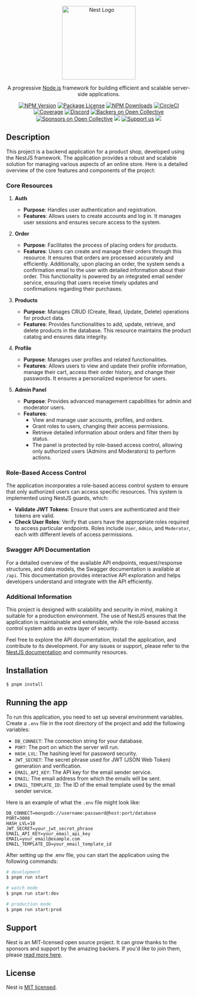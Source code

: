 <p align="center">
  <a href="http://nestjs.com/" target="blank"><img src="https://nestjs.com/img/logo-small.svg" width="200" alt="Nest Logo" /></a>
</p>

[circleci-image]: https://img.shields.io/circleci/build/github/nestjs/nest/master?token=abc123def456
[circleci-url]: https://circleci.com/gh/nestjs/nest

  <p align="center">A progressive <a href="http://nodejs.org" target="_blank">Node.js</a> framework for building efficient and scalable server-side applications.</p>
    <p align="center">
<a href="https://www.npmjs.com/~nestjscore" target="_blank"><img src="https://img.shields.io/npm/v/@nestjs/core.svg" alt="NPM Version" /></a>
<a href="https://www.npmjs.com/~nestjscore" target="_blank"><img src="https://img.shields.io/npm/l/@nestjs/core.svg" alt="Package License" /></a>
<a href="https://www.npmjs.com/~nestjscore" target="_blank"><img src="https://img.shields.io/npm/dm/@nestjs/common.svg" alt="NPM Downloads" /></a>
<a href="https://circleci.com/gh/nestjs/nest" target="_blank"><img src="https://img.shields.io/circleci/build/github/nestjs/nest/master" alt="CircleCI" /></a>
<a href="https://coveralls.io/github/nestjs/nest?branch=master" target="_blank"><img src="https://coveralls.io/repos/github/nestjs/nest/badge.svg?branch=master#9" alt="Coverage" /></a>
<a href="https://discord.gg/G7Qnnhy" target="_blank"><img src="https://img.shields.io/badge/discord-online-brightgreen.svg" alt="Discord"/></a>
<a href="https://opencollective.com/nest#backer" target="_blank"><img src="https://opencollective.com/nest/backers/badge.svg" alt="Backers on Open Collective" /></a>
<a href="https://opencollective.com/nest#sponsor" target="_blank"><img src="https://opencollective.com/nest/sponsors/badge.svg" alt="Sponsors on Open Collective" /></a>
  <a href="https://paypal.me/kamilmysliwiec" target="_blank"><img src="https://img.shields.io/badge/Donate-PayPal-ff3f59.svg"/></a>
    <a href="https://opencollective.com/nest#sponsor"  target="_blank"><img src="https://img.shields.io/badge/Support%20us-Open%20Collective-41B883.svg" alt="Support us"></a>
  <a href="https://twitter.com/nestframework" target="_blank"><img src="https://img.shields.io/twitter/follow/nestframework.svg?style=social&label=Follow"></a>
</p>
  <!--[![Backers on Open Collective](https://opencollective.com/nest/backers/badge.svg)](https://opencollective.com/nest#backer)
  [![Sponsors on Open Collective](https://opencollective.com/nest/sponsors/badge.svg)](https://opencollective.com/nest#sponsor)-->

## Description

This project is a backend application for a product shop, developed using the NestJS framework. The application provides a robust and scalable solution for managing various aspects of an online store. Here is a detailed overview of the core features and components of the project:

### Core Resources

1. **Auth**

   - **Purpose**: Handles user authentication and registration.
   - **Features**: Allows users to create accounts and log in. It manages user sessions and ensures secure access to the system.

2. **Order**

   - **Purpose**: Facilitates the process of placing orders for products.
   - **Features**: Users can create and manage their orders through this resource. It ensures that orders are processed accurately and efficiently. Additionally, upon placing an order, the system sends a confirmation email to the user with detailed information about their order. This functionality is powered by an integrated email sender service, ensuring that users receive timely updates and confirmations regarding their purchases.

3. **Products**

   - **Purpose**: Manages CRUD (Create, Read, Update, Delete) operations for product data.
   - **Features**: Provides functionalities to add, update, retrieve, and delete products in the database. This resource maintains the product catalog and ensures data integrity.

4. **Profile**

   - **Purpose**: Manages user profiles and related functionalities.
   - **Features**: Allows users to view and update their profile information, manage their cart, access their order history, and change their passwords. It ensures a personalized experience for users.

5. **Admin Panel**

   - **Purpose**: Provides advanced management capabilities for admin and moderator users.
   - **Features**:
     - View and manage user accounts, profiles, and orders.
     - Grant roles to users, changing their access permissions.
     - Retrieve detailed information about orders and filter them by status.
     - The panel is protected by role-based access control, allowing only authorized users (Admins and Moderators) to perform actions.

### Role-Based Access Control

The application incorporates a role-based access control system to ensure that only authorized users can access specific resources. This system is implemented using NestJS guards, which:

- **Validate JWT Tokens**: Ensure that users are authenticated and their tokens are valid.
- **Check User Roles**: Verify that users have the appropriate roles required to access particular endpoints. Roles include `User`, `Admin`, and `Moderator`, each with different levels of access permissions.

### Swagger API Documentation

For a detailed overview of the available API endpoints, request/response structures, and data models, the Swagger documentation is available at `/api`. This documentation provides interactive API exploration and helps developers understand and integrate with the API efficiently.

### Additional Information

This project is designed with scalability and security in mind, making it suitable for a production environment. The use of NestJS ensures that the application is maintainable and extensible, while the role-based access control system adds an extra layer of security.

Feel free to explore the API documentation, install the application, and contribute to its development. For any issues or support, please refer to the [NestJS documentation](https://docs.nestjs.com/support) and community resources.

## Installation

```bash
$ pnpm install
```

## Running the app

To run this application, you need to set up several environment variables. Create a `.env` file in the root directory of the project and add the following variables:

- `DB_CONNECT`: The connection string for your database.
- `PORT`: The port on which the server will run.
- `HASH_LVL`: The hashing level for password security.
- `JWT_SECRET`: The secret phrase used for JWT (JSON Web Token) generation and verification.
- `EMAIL_API_KEY`: The API key for the email sender service.
- `EMAIL`: The email address from which the emails will be sent.
- `EMAIL_TEMPLATE_ID`: The ID of the email template used by the email sender service.

Here is an example of what the `.env` file might look like:

```env
DB_CONNECT=mongodb://username:password@host:port/database
PORT=3000
HASH_LVL=10
JWT_SECRET=your_jwt_secret_phrase
EMAIL_API_KEY=your_email_api_key
EMAIL=your_email@example.com
EMAIL_TEMPLATE_ID=your_email_template_id
```

After setting up the .env file, you can start the application using the following commands:

```bash
# development
$ pnpm run start

# watch mode
$ pnpm run start:dev

# production mode
$ pnpm run start:prod
```

## Support

Nest is an MIT-licensed open source project. It can grow thanks to the sponsors and support by the amazing backers. If you'd like to join them, please [read more here](https://docs.nestjs.com/support).

## License

Nest is [MIT licensed](LICENSE).
